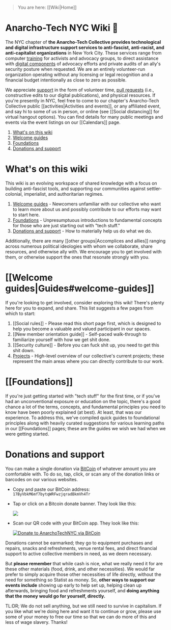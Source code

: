 > You are here: [[Wiki|Home]]

# Anarcho-Tech NYC Wiki 🏴

The NYC chapter of **the Anarcho-Tech Collective provides technological and digital infrastructure support services to anti-fascist, anti-racist, and anti-capitalist organizations** in New York City. These services range from computer [training](https://github.com/AnarchoTechNYC/meta/blob/main/train-the-trainers/README.md) for activists and advocacy groups, to direct assistance with [digital components](https://github.com/AnarchoTechNYC?tab=repositories#org-repositories) of advocacy efforts and private audits of an ally's security posture when requested. We are an entirely volunteer-run organization operating without any licensing or legal recognition and a financial budget intentionally as close to zero as possible.

We appreciate [support](#donations-and-support) in the form of volunteer time, [pull requests](https://help.github.com/en/articles/github-glossary#pull-request) (i.e., constructive edits to our digital publications), and physical resources. If you're presently in NYC, feel free to come to our chapter's Anarcho-Tech Collective public [[activities|Activities and events]], or any affiliated event, and say hi to some of us in person, or online (see [[Social distancing]] for virtual hangout options). You can find details for many public meetings and events via the event listings on our [[Calendars]] page.

1. [What's on this wiki](#whats-on-this-wiki)
1. [Welcome guides](#welcome-guides)
1. [Foundations](#foundations)
1. [Donations and support](#donations-and-support)

# What's on this wiki

This wiki is an evolving workspace of shared knowledge with a focus on building anti-fascist tools, and supporting our communities against settler-colonial, imperialist, and authoritarian regimes.

1. [Welcome guides](#welcome-guides) - Newcomers unfamiliar with our collective who want to learn more about us and possibly contribute to our efforts may want to start here.
1. [Foundations](#foundations) - Unpresumptuous introductions to fundamental concepts for those who are just starting out with "tech stuff."
1. [Donations and support](#donations-and-support) - How to materially help us do what we do.

Additionally, there are many [[other groups|Accomplices and allies]] ranging across numerous political ideologies with whom we collaborate, share resources, and otherwise ally with. We encourage you to get involved with them, or otherwise support the ones that resonate strongly with you.

# [[Welcome guides|Guides#welcome-guides]]

If you're looking to get involved, consider exploring this wiki! There's plenty here for you to expand, and share. This list suggests a few pages from which to start:

1. [[Social rules]] - Please read this short page first, which is designed to help you become a valuable and valued participant in our spaces.
1. [[New member orientation guide]] - Self-paced walk-through to familiarize yourself with how we get shit done.
1. [[Security culture]] - Before you can fuck shit up, you need to get this shit down.
1. [Projects](https://github.com/AnarchoTechNYC/meta/projects) - High-level overview of our collective's current projects; these represent the main areas where you can directly contribute to our work.

# [[Foundations]]

If you're just getting started with "tech stuff" for the first time, or if you've had an unconventional exposure or education on the topic, there's a good chance a lot of the terms, concepts, and fundamental principles you need to know have been poorly explained (at best). At least, that was our experience. To address this, we've compiled quick guides to foundational principles along with heavily curated suggestions for various learning paths in our [[Foundations]] pages; these are the guides we wish we had when we were getting started.

# Donations and support

You can make a single donation via [BitCoin](https://blockchain.info/qr?data=bitcoin:17ByVbkM6mf7bytqWRFwzjqradBkmVh4Tr?label=AnarchoTechNYC&size=200) of whatever amount you are comfortable with. To do so, tap, click, or scan any of the donation links or barcodes on our various websites.

* Copy and paste our BitCoin address: `17ByVbkM6mf7bytqWRFwzjqradBkmVh4Tr`

* Tap or click on a Bitcoin donate banner. They look like this:

  [![](https://web.archive.org/web/20170613192427/https://i.imgur.com/rIKnhal.png)](bitcoin:17ByVbkM6mf7bytqWRFwzjqradBkmVh4Tr?label=AnarchoTechNYC)

* Scan our QR code with your BitCoin app. They look like this:

  [![Donate to AnarchoTechNYC via BitCoin](https://blockchain.info/qr?data=bitcoin:17ByVbkM6mf7bytqWRFwzjqradBkmVh4Tr?label=AnarchoTechNYC&size=200)](bitcoin:17ByVbkM6mf7bytqWRFwzjqradBkmVh4Tr?label=AnarchoTechNYC)

Donations cannot be earmarked; they go to equipment purchases and repairs, snacks and refreshments, venue rental fees, and direct financial support to active collective members in need, as we deem necessary.

But **please remember** that while cash is nice, what we really need it for are these other materials (food, drink, and other necessities). We would far prefer to simply acquire those other necessities of life directly, without the need for something so Statist as money. So, **other ways to support our events include** showing up early to help set up, helping clean up afterwards, bringing food and refreshments yourself, and **doing anything that the money would go for yourself, directly.**

TL:DR; We do not sell anything, but we still need to survive in capitalism. If you like what we're doing here and want it to continue or grow, please use some of your money to free our time so that we can do more of this and less of wage slavery. Thanks!
